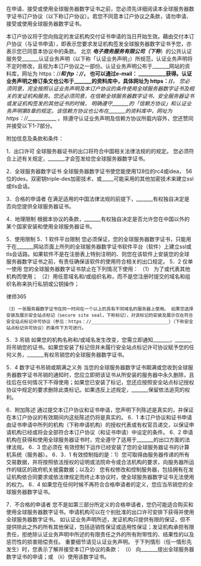 
 在申请、接受或使用全球服务器数字证书之前，您必须先详细阅读本全球服务器数字证书订户协议（以下称订户协议）。若您不同意本订户协议之条款，请勿申请、接受或使用全球服务器数字证书。


本订户协议将于您向指定的发证机构交付证书申请的当日开始生效。藉由交付本订户协议（与证书申请），即表示您要求发证机构签发全球服务器数字证书予您，亦表示您已同意本协议中的条款。
北京
_______电子商务服务有限公司（下称_______）的公共认证服务受_______认证业务声明（以下称「认证业务声明」）所规范，认证业务声明将不定时修改，且视为本订户协议之一部份。认证业务声明公布于_______网站的资料库，网址为 https：//_________和 ftp：//_______________，
也可以通过e-mail： ___________获得。认证业务声明之修订条文也公布于_______的资料库中，具体网址为 https：//_______。
您必须同意，完全按照认证业务声明及本订户协议的条件使用全球服务器数字证书及相关的发证机构服务。您还必须同意，在信赖全球服务器数字证书、安全服务器证书或发证机构签发的其他证书的时候， 明确遵守_______的「信赖方协议」和认证业务声明第8章的规定。该信赖方协议也公布在_______的资料库中，网址为 https：//_____________ 。除遵守认证业务声明及信赖方协议所载内容外，您还赞同并接受以下1-7部分。


附加信息及条款和条件：


1．出口许可 
    全球服务器证书的出口将符合中国相关法律法规的的规定。 您必须符合上述有关规定，_______才会签发给您全球服务器数字证书。


2．全球服务器数字证书 
    全球服务器数字证书使您能使用128位的rc4或idea， 56位的des，双密钥triple-des加密技术，或_____可能采用的其他加密技术来建立ssl或tls会话。


3．合格的申请者 
    在满足适用的中国法律法规的前提下，_______有权独自决定是否向您提供全球服务器证书。


4．地理限制 
    根据本协议的条款，_______有权独自决定是否允许您在中国以外的某个国家安装和使用全球服务器证书。


5．使用限制
5．1  软件平台限制 
    您必须保证，您的全球服务器数字证书，只能用于在_______网站页面上所列的全球服务器数字证书软件平台（软件）上建立ssl或tls会话路。如果软件不是在注册表上特别注明的、则您在该软件上安装您的全球服务器数字证书之前，有责任确保该软件的使用符合相关的出口规定。
5．2  仅单一使用 
    您的全球服务器数字证书禁止在下列情况下使用：
    （1） 为了或代表其他机构而使用； 
    （2）用任意域名和/或组织名称，而不是您注册时提交的域名和组织名称来执行私钥或公钥操作； 




 
律师365






    （3）一张服务器数字证书在同一时间在一个以上的具有不同域名的服务器上使用。 如果您选择安装及展示安全站点标记（secure site seal，下称标记），对该标记的安装及展示仅在符合安全站点标记许可协议（参见：https：//_____________________________）（下称安全站点标记许可协议）的条件下方可进行。

5．3  吊销 如果您的机构名称和/或域名发生改变，您需立即通知_______，_______将吊销您的证书。如果您安装了标记但并未履行安全站点标记许可协议赋予您的任何义务，_______有权吊销您的全球服务器数字证书。

5．4  数字证书吊销或期满之义务 当您的全球服务器数字证书期满或您收到全球服务器数字证书吊销的通知时，您应立即把该证书从所安装的服务器中永久删除，且往后在任何情况下不得使用；如果您已安装了标记，您还应按照安全站点标记授权协议中规定的要求删除此类标记。如果违反上述规定，_______保留依法追究的权利。




6．附加陈述 
    通过提交本订户协议和证书申请，您声明下列陈述是真实的，并保证在本订户协议的有效期间内这些陈述仍将是真实的。
6．1  本订户协议和证书申请由证书申请中所列的机构（下称申请机构）的授权代表或有权官员递交，以保证申请机构已经或将会全部符合本订户协议（和证书申请）中设定的条件。
6．2  申请机构在获得和使用全球服务器证书时，完全遵守了适用于_______的出口方面的法律法规。
6．3  您必须在 有效控制下运作已经安装了您的全球服务器证书的计算机系统（服务器）。
6．3．1  有效控制指的是：1）您可取得由服务器传递的所有交易数据，并将按照依法授权的证明或法院命令或合法机构的要求，向服务器所运作的辖区的政府机关披露数据；以及2） 您有权修改和控制服务器，包括拥有在发证机构依合同要求或依法律规定而终止本协议时，使全球服务器数字证书无法使用的权力。
6．4  如果您在任何时候不再符合合格申请者的定义，您应当吊销您的全球服务器数字证书。


7．不合格的申请者 
    您不是如第三部分所定义的合格申请者，您仍可能适合购买和使用全球服务器数字证书。申请机构可以在个别批准的出口许可安排下获得并使用全球服务器数字证书。
如认证业务声明所述，发证机构只提供有限的保证，但不提供除此之外的所有其他保证，包括适销性保证或适用性保证；发证机构承担有限责任，拒绝除认证业务声明中所述的有限责任之外的所有附带性的、结果性的以及惩罚性的损害赔偿责任。 重要细节请见认证业务声明。
于下列情形（任一情形先发生）时，您表示了解并接受本订户协议的条款：
    （i） 向_______提出全球服务器数字证书的申请；或
    （ii）使用该数字证书。



 

  

   

 
   

 
   
 
    
 
    
 
     


     
 

     


     


     
 
 
    
 
   
 
  

 


